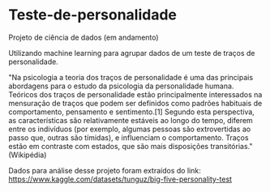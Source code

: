 # Teste-de-personalidade
Projeto de ciência de dados (em andamento)

  Utilizando machine learning para agrupar dados de um teste de traços de personalidade.
  
  "Na psicologia a teoria dos traços de personalidade é uma das principais abordagens para o estudo da psicologia da personalidade humana. Teóricos dos traços de personalidade estão principalmente interessados na mensuração de traços que podem ser definidos como padrões habituais de comportamento, pensamento e sentimento.[1] Segundo esta perspectiva, as características são relativamente estáveis ao longo do tempo, diferem entre os indivíduos (por exemplo, algumas pessoas são extrovertidas ao passo que, outras são tímidas), e influenciam o comportamento. Traços estão em contraste com estados, que são mais disposições transitórias." (Wikipédia)
  
  Dados para análise desse projeto foram extraídos do link: https://www.kaggle.com/datasets/tunguz/big-five-personality-test
